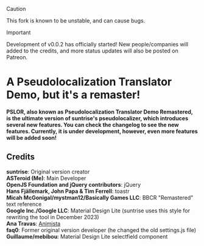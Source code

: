 > [!CAUTION]
> This fork is known to be unstable, and can cause bugs.

> [!IMPORTANT]  
> Development of v0.0.2 has officially started! New people/companies will added to the credits, and more status updates will also be posted on Patreon.

# A Pseudolocalization Translator Demo, but it's a remaster!

**PSLOR, also known as Pseudolocalization Translator Demo Remastered, is the ultimate version of suntrise's pseudolocalizer, which introduces several new features. You can check the changelog to see the new features. Currently, it is under development, however, even more features will be added soon!**
## Credits

**suntrise**: Original version creator
<br/>
**ASTeroid (Me)**: Main Developer
<br/>
**OpenJS Foundation and jQuery contributors**: jQuery
<br/>
**Hans Fjällemark, John Papa & Tim Ferrell**: toastr
<br/>
**Micah McGonigal/mystman12/Basically Games LLC**: BBCR "Remastered" text reference
<br/>
**Google Inc./Google LLC**: Material Design Lite (suntrise uses this style for rewriting the tool in December 2023)
<br/>
**Ana Travas**: [Animista](https://animista.net)
<br/>
**faq0**: Former original version developer (he changed the old settings.js file)
<br/>
**Guillaume/mebibou**: Material Design Lite selectfield component
